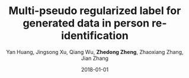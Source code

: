 ---
title: "Multi-pseudo regularized label for generated data in person re-identification"
collection: publications
permalink: /publication/2018-01-01-Multi-pseudo-regularized-label-for-generated-data-in-person-re-identification
date: 2018-01-01
doi: 10.1109/TIP.2018.2874715
venue: 'IEEE Transactions on Image Processing (TIP)'
paperurl: 'https://zdzheng.xyz/files/TIP-08485730.pdf'
code: 'https://github.com/Huang-3/MpRL-for-person-re-ID'
author: 'Yan Huang,  Jingsong Xu,  Qiang Wu,  <strong>Zhedong Zheng</strong>,  Zhaoxiang Zhang,  Jian Zhang'
citation: ' Yan Huang,  Jingsong Xu,  Qiang Wu,  Zhedong Zheng,  Zhaoxiang Zhang,  Jian Zhang, &quot;Multi-pseudo regularized label for generated data in person re-identification.&quot; IEEE Transactions on Image Processing (TIP), 2018. DOI: 10.1109/TIP.2018.2874715'
pub_year: '2018'
bib: >
    @article{huang2018multi,  
    author = "Huang, Yan and Xu, Jingsong and Wu, Qiang and Zheng, Zhedong and Zhang, Zhaoxiang and Zhang, Jian",  
    doi = "10.1109/TIP.2018.2874715",  
    title = "Multi-pseudo regularized label for generated data in person re-identification",  
    journal = "IEEE Transactions on Image Processing (TIP)",  
    volume = "28",  
    number = "3",  
    pages = "1391--1403",  
    year = "2018",  
    url = "https://zdzheng.xyz/files/TIP-08485730.pdf",  
    code = "https://github.com/Huang-3/MpRL-for-person-re-ID",  
    publisher = "IEEE"
    }

---